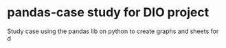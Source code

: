 # pandas-case study for DIO project
Study case using the pandas lib on python to create graphs and sheets for d
